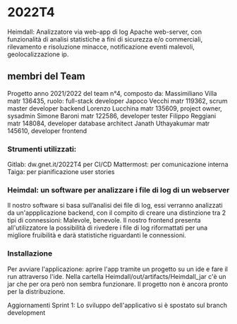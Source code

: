# 2022T4
Heimdall: Analizzatore via web-app di log Apache web-server, con funzionalità di analisi statistiche a fini di sicurezza e/o commerciali, rilevamento e risoluzione minacce, notificazione eventi malevoli, geolocalizzazione ip.
## membri del Team
Progetto anno 2021/2022 del team n°4, composto da: 
Massimiliano Villa matr 136435, ruolo: full-stack developer
Japoco Vecchi matr 119362, scrum master developer backend
Lorenzo Lucchina matr 135609, project owner, sysadmin
Simone Baroni matr 122586, developer tester
Filippo Reggiani matr 148084, developer database architect
Janath Uthayakumar matr 145610, developer frontend

### Strumenti utilizzati:
Gitlab: dw.gnet.it/2022T4 per CI/CD
Mattermost: per comunicazione interna
Taiga: per pianificazione user stories

### Heimdal: un software per analizzare i file di log di un webserver 

Il nostro software si basa sull’analisi dei file di log, essi verranno analizzati da un'appplicazione backend, con il compito di creare una distinzione tra 2 tipi di connessioni: Malevole, benevole.
Il nostro frontend presenta all'utilizzatore la possibilità di rivedere i file di log riformattati per una migliore fruibilità e darà statistiche riguardanti le connessioni. 


### Installazione
Per avviare l'applicazione: aprire l'app tramite un progetto su un ide e fare il run attraverso l'ide. Nella cartella Heimdall/out/artifacts/Heimdall_jar c'è un jar che per ora però non sembra funzionare. Il progetto non è ancora pronto per la distribuzione.


Aggiornamenti Sprint 1:
Lo sviluppo dell'applicativo si è spostato sul branch development
